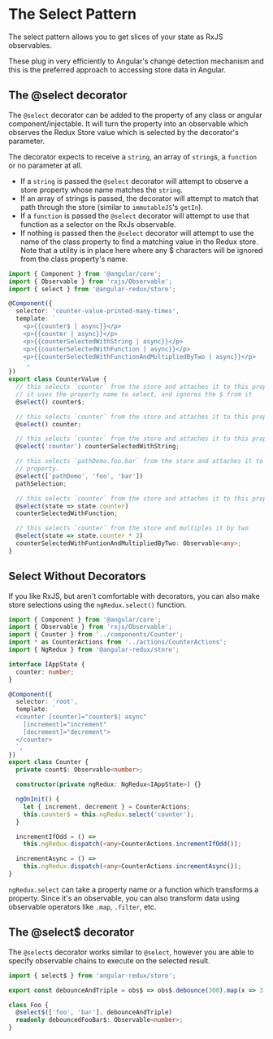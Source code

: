 # The Select Pattern

The select pattern allows you to get slices of your state as RxJS observables.

These plug in very efficiently to Angular's change detection mechanism and this is the
preferred approach to accessing store data in Angular.

## The @select decorator

The `@select` decorator can be added to the property of any class or angular
component/injectable. It will turn the property into an observable which observes
the Redux Store value which is selected by the decorator's parameter.

The decorator expects to receive a `string`, an array of `string`s, a `function` or no
parameter at all.

- If a `string` is passed the `@select` decorator will attempt to observe a store
  property whose name matches the `string`.
- If an array of strings is passed, the decorator will attempt to match that path
  through the store (similar to `immutableJS`'s `getIn`).
- If a `function` is passed the `@select` decorator will attempt to use that function
  as a selector on the RxJs observable.
- If nothing is passed then the `@select` decorator will attempt to use the name of the class property to find a matching value in the Redux store. Note that a utility is in place here where any $ characters will be ignored from the class property's name.

```typescript
import { Component } from '@angular/core';
import { Observable } from 'rxjs/Observable';
import { select } from '@angular-redux/store';

@Component({
  selector: 'counter-value-printed-many-times',
  template: `
    <p>{{counter$ | async}}</p>
    <p>{{counter | async}}</p>
    <p>{{counterSelectedWithString | async}}</p>
    <p>{{counterSelectedWithFunction | async}}</p>
    <p>{{counterSelectedWithFunctionAndMultipliedByTwo | async}}</p>
    `,
})
export class CounterValue {
  // this selects `counter` from the store and attaches it to this property
  // it uses the property name to select, and ignores the $ from it
  @select() counter$;

  // this selects `counter` from the store and attaches it to this property
  @select() counter;

  // this selects `counter` from the store and attaches it to this property
  @select('counter') counterSelectedWithString;

  // this selects `pathDemo.foo.bar` from the store and attaches it to this
  // property.
  @select(['pathDemo', 'foo', 'bar'])
  pathSelection;

  // this selects `counter` from the store and attaches it to this property
  @select(state => state.counter)
  counterSelectedWithFunction;

  // this selects `counter` from the store and multiples it by two
  @select(state => state.counter * 2)
  counterSelectedWithFuntionAndMultipliedByTwo: Observable<any>;
}
```

## Select Without Decorators

If you like RxJS, but aren't comfortable with decorators, you can also make
store selections using the `ngRedux.select()` function.

```typescript
import { Component } from '@angular/core';
import { Observable } from 'rxjs/Observable';
import { Counter } from '../components/Counter';
import * as CounterActions from '../actions/CounterActions';
import { NgRedux } from '@angular-redux/store';

interface IAppState {
  counter: number;
}

@Component({
  selector: 'root',
  template: `
  <counter [counter]="counter$| async"
    [increment]="increment"
    [decrement]="decrement">
  </counter>
  `,
})
export class Counter {
  private count$: Observable<number>;

  constructor(private ngRedux: NgRedux<IAppState>) {}

  ngOnInit() {
    let { increment, decrement } = CounterActions;
    this.counter$ = this.ngRedux.select('counter');
  }

  incrementIfOdd = () =>
    this.ngRedux.dispatch(<any>CounterActions.incrementIfOdd());

  incrementAsync = () =>
    this.ngRedux.dispatch(<any>CounterActions.incrementAsync());
}
```

`ngRedux.select` can take a property name or a function which transforms a property.
Since it's an observable, you can also transform data using observable operators like
`.map`, `.filter`, etc.

## The @select$ decorator

The `@select$` decorator works similar to `@select`, however you are able to specify observable chains to execute on the selected result.

```typescript
import { select$ } from 'angular-redux/store';

export const debounceAndTriple = obs$ => obs$.debounce(300).map(x => 3 * x);

class Foo {
  @select$(['foo', 'bar'], debounceAndTriple)
  readonly debouncedFooBar$: Observable<number>;
}
```
